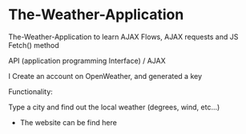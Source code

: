 # The-Weather-Application
The-Weather-Application to learn AJAX Flows, AJAX requests and JS Fetch() method

API (application programming Interface) / AJAX

I Create an account on OpenWeather, and generated a key

Functionality: 

Type a city and find out the local weather (degrees, wind, etc...)

* The website can be find here
